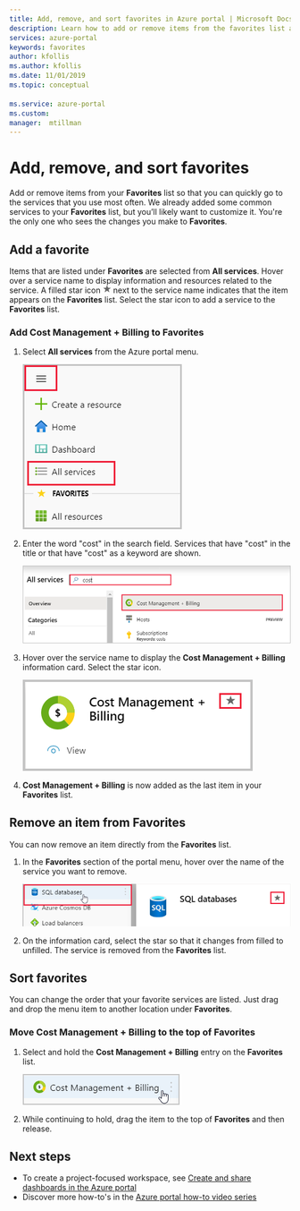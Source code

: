 ```yaml
---
title: Add, remove, and sort favorites in Azure portal | Microsoft Docs 
description: Learn how to add or remove items from the favorites list and sort the order of items
services: azure-portal
keywords: favorites
author: kfollis
ms.author: kfollis
ms.date: 11/01/2019
ms.topic: conceptual

ms.service: azure-portal
ms.custom: 
manager:  mtillman
---
```

# Add, remove, and sort favorites

Add or remove items from your **Favorites** list so that you can quickly go to the services that you use most often. We already added some common services to your **Favorites** list, but you’ll likely want to customize it. You're the only one who sees the changes you make to **Favorites**.

## Add a favorite

Items that are listed under **Favorites** are selected from **All services**. Hover over a service name to display information and resources related to the service. A filled star icon ![Filled star icon](./media/azure-portal-add-remove-sort-favorites/azure-portal-favorites-graystar.png) next to the service name indicates that the item appears on the **Favorites** list. Select the star icon to add a service to the **Favorites** list.

### Add Cost Management + Billing to Favorites

1. Select **All services** from the Azure portal menu.

    ![Screenshot showing All services selected](./media/azure-portal-add-remove-sort-favorites/azure-portal-favorites-new-all-services.png)

1. Enter the word "cost" in the search field. Services that have "cost" in the title or that have "cost" as a keyword are shown.

   ![Screenshot showing search in All services](./media/azure-portal-add-remove-sort-favorites/azure-portal-favorites-find-service.png)

1. Hover over the service name to display the **Cost Management + Billing** information card. Select the star icon.

   ![Screenshot showing star next to cost management + billing selected](./media/azure-portal-add-remove-sort-favorites/azure-portal-favorites-add.png)

1. **Cost Management + Billing** is now added as the last item in your **Favorites** list.

## Remove an item from Favorites

You can now remove an item directly from the **Favorites** list.

1. In the **Favorites** section of the portal menu, hover over the name of the service you want to remove.

   ![Screenshot showing hover behavior in Favorites](./media/azure-portal-add-remove-sort-favorites/azure-portal-favorites-remove.png)

2. On the information card, select the star so that it changes from filled to unfilled. The service is removed from the **Favorites** list.

## Sort favorites

You can change the order that your favorite services are listed. Just drag and drop the menu item to another location under **Favorites**.

### Move Cost Management + Billing to the top of Favorites

1. Select and hold the **Cost Management + Billing** entry on the **Favorites** list.

   ![Screenshot showing cost management + billing selected](./media/azure-portal-add-remove-sort-favorites/azure-portal-favorites-sort.png)

1. While continuing to hold, drag the item to the top of **Favorites** and then release.

## Next steps

* To create a project-focused workspace, see [Create and share dashboards in the Azure portal](../azure-portal/azure-portal-dashboards.md)
* Discover more how-to's in the [Azure portal how-to video series](https://www.youtube.com/playlist?list=PLLasX02E8BPBKgXP4oflOL29TtqTzwhxR)